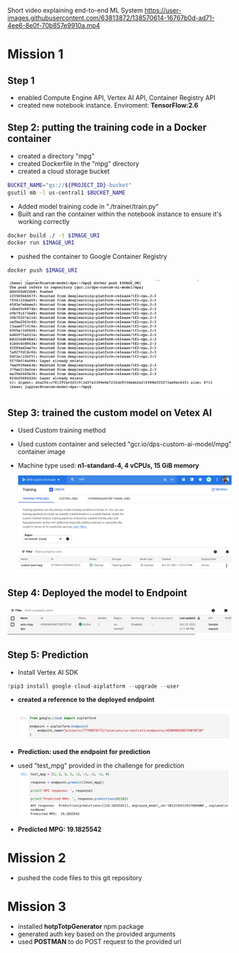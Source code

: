 Short video explaining end-to-end ML System
https://user-images.githubusercontent.com/63813872/138570614-16767b0d-ad71-4ee6-8e0f-70b857e9910a.mp4

# Mission 1

## Step 1

- enabled Compute Engine API, Vertex AI API, Container Registry API
- created new notebook instance. Enviroment: **TensorFlow:2.6**

## Step 2: putting the training code in a Docker container

- created a directory "mpg"
- created Dockerfile in the "mpg" directory
- created a cloud storage bucket

```bash
BUCKET_NAME="gs://${PROJECT_ID}-bucket"
gsutil mb -l us-central1 $BUCKET_NAME
```

- Added model training code in "./trainer/train.py"
- Built and ran the container within the notebook instance to ensure it's working correctly

```bash
docker build ./ -t $IMAGE_URI
docker run $IMAGE_URI
```

- pushed the container to Google Container Registry

```bash
docker push $IMAGE_URI
```

<img src="./Output%20Images/Push%20To%20Google%20Container%20Registry.png">

## Step 3: trained the custom model on Vetex AI

- Used Custom training method
- Used custom container and selected "gcr.io/dps-custom-ai-model/mpg" container image
- Machine type used: **n1-standard-4, 4 vCPUs, 15 GiB memory**

  <img src="./Output%20Images/Training%20the%20Custom%20model.png">

## Step 4: Deployed the model to Endpoint

<img src="./Output%20Images/Deployment%20to%20Endpoint.png">

## Step 5: Prediction

- Install Vertex AI SDK

```python
!pip3 install google-cloud-aiplatform --upgrade --user
```

- **created a reference to the deployed endpoint**

  <img src="./Output%20Images/EndPoint%20Ref.png">

- **Prediction: used the endpoint for prediction**
- used "test_mpg" provided in the challenge for prediction
  <img src="./Output%20Images/Prediction.png">
- **Predicted MPG: 19.1825542**

# Mission 2

- pushed the code files to this git repository

# Mission 3

- installed **hotpTotpGenerator** npm package
- generated auth key based on the provided arguments
- used **POSTMAN** to do POST request to the provided url
